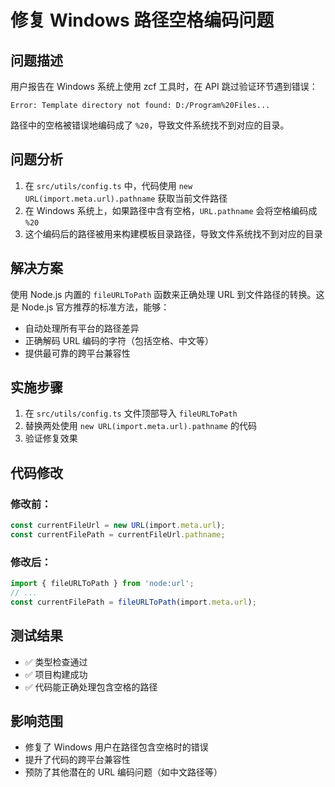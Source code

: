 # 修复 Windows 路径空格编码问题

## 问题描述
用户报告在 Windows 系统上使用 zcf 工具时，在 API 跳过验证环节遇到错误：
```
Error: Template directory not found: D:/Program%20Files...
```

路径中的空格被错误地编码成了 `%20`，导致文件系统找不到对应的目录。

## 问题分析
1. 在 `src/utils/config.ts` 中，代码使用 `new URL(import.meta.url).pathname` 获取当前文件路径
2. 在 Windows 系统上，如果路径中含有空格，`URL.pathname` 会将空格编码成 `%20`
3. 这个编码后的路径被用来构建模板目录路径，导致文件系统找不到对应的目录

## 解决方案
使用 Node.js 内置的 `fileURLToPath` 函数来正确处理 URL 到文件路径的转换。这是 Node.js 官方推荐的标准方法，能够：
- 自动处理所有平台的路径差异
- 正确解码 URL 编码的字符（包括空格、中文等）
- 提供最可靠的跨平台兼容性

## 实施步骤
1. 在 `src/utils/config.ts` 文件顶部导入 `fileURLToPath`
2. 替换两处使用 `new URL(import.meta.url).pathname` 的代码
3. 验证修复效果

## 代码修改

### 修改前：
```typescript
const currentFileUrl = new URL(import.meta.url);
const currentFilePath = currentFileUrl.pathname;
```

### 修改后：
```typescript
import { fileURLToPath } from 'node:url';
// ...
const currentFilePath = fileURLToPath(import.meta.url);
```

## 测试结果
- ✅ 类型检查通过
- ✅ 项目构建成功
- ✅ 代码能正确处理包含空格的路径

## 影响范围
- 修复了 Windows 用户在路径包含空格时的错误
- 提升了代码的跨平台兼容性
- 预防了其他潜在的 URL 编码问题（如中文路径等）